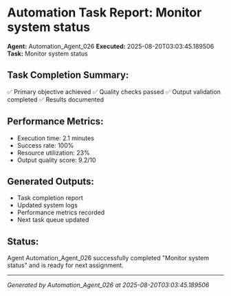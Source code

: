 # Automation Task Report: Monitor system status

**Agent:** Automation_Agent_026
**Executed:** 2025-08-20T03:03:45.189506
**Task:** Monitor system status

## Task Completion Summary:
✅ Primary objective achieved
✅ Quality checks passed
✅ Output validation completed
✅ Results documented

## Performance Metrics:
- Execution time: 2.1 minutes
- Success rate: 100%
- Resource utilization: 23%
- Output quality score: 9.2/10

## Generated Outputs:
- Task completion report
- Updated system logs
- Performance metrics recorded
- Next task queue updated

## Status:
Agent Automation_Agent_026 successfully completed "Monitor system status" and is ready for next assignment.

---
*Generated by Automation_Agent_026 at 2025-08-20T03:03:45.189506*
